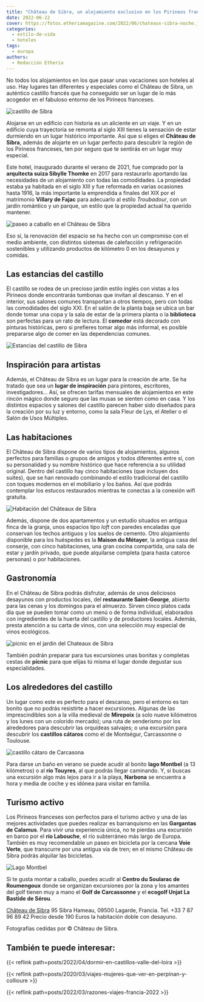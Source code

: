 ```yaml
---
title: "Château de Sibra, un alojamiento exclusivo en los Pirineos franceses"
date: 2022-06-22
cover: https://fotos.etheriamagazine.com/2022/06/chateaux-sibra-noche.jpg
categories: 
  - estilo-de-vida
  - hoteles
tags: 
  - europa
authors: 
  - Redacción Etheria
---
```


No todos los alojamientos en los que pasar unas vacaciones son hoteles al uso. Hay lugares tan diferentes y especiales como el Château de Sibra, un auténtico castillo francés que ha conseguido ser un lugar de lo más acogedor en el fabuloso entorno de los Pirineos franceses.

![castillo de Sibra](https://fotos.etheriamagazine.com/2022/06/chateaux-sibra-noche.jpg "Château de Sibra al anochecer.")

Alojarse en un edificio con historia es un aliciente en un viaje. Y en un edificio cuya 
trayectoria se remonta al siglo XIII tienes la sensación de estar durmiendo en un lugar 
histórico importante. Así que si eliges el **Château de Sibra**, además de alojarte en 
un lugar perfecto para descubrir la región de los Pirineos franceses, ten por seguro que 
te sentirás en un lugar muy especial. 

Este hotel, inaugurado durante el verano de 2021, fue comprado por la **arquitecta suiza 
Sibylle Thomke** en 2017 para restaurarlo aportando las necesidades de un alojamiento 
con todas las comodidades. La propiedad estaba ya habitada en el siglo XIII y fue 
reformada en varias ocasiones hasta 1916, la más importante la emprendida a finales del 
XIX por el matrimonio **Villary de Fajac** para adecuarlo al estilo _Troubadour_, con un 
jardín romántico y un parque, un estilo que la propiedad actual ha querido mantener. 

![paseo a caballo en el Château de Sibra](https://fotos.etheriamagazine.com/2022/06/chateau-sibra-jardin.jpg "Jardines del Castillo de Sibra.")

Eso sí, la renovación del espacio se ha hecho con un compromiso con el medio ambiente, 
con distintos sistemas de calefacción y refrigeración sostenibles y utilizando productos 
de kilómetro 0 en los desayunos y comidas. 

## Las estancias del castillo

El castillo se rodea de un precioso jardín estilo inglés con vistas a los Pirineos donde 
encontrarás tumbonas que invitan al descanso. Y en el interior, sus salones comunes 
transportan a otros tiempos, pero con todas las comodidades del siglo XXI. En el salón 
de la planta baja se ubica un bar donde tomar una copa y la sala de estar de la primera 
planta o la **biblioteca** son perfectas para un rato de lectura. El **comedor** está 
decorado con pinturas históricas, pero si prefieres tomar algo más informal, es posible 
prepararse algo de comer en las dependencias comunes. 

![Estancias del castillo de Sibra](https://fotos.etheriamagazine.com/2022/06/chateau-sibra-contraste.jpg "Contraste en la decoración entre uno de los salones y el baño de la habitación Sala de Armas.")

## Inspiración para artistas

Además, el Château de Sibra es un lugar para la creación de arte. Se ha tratado que sea 
un **lugar de inspiración** para pintores, escritores, investigadores… Así, se ofrecen 
tarifas mensuales de alojamientos en este rincón mágico donde seguro que las musas se 
sienten como en casa. Y los distintos espacios y salones del castillo parecen haber sido 
diseñados para la creación por su luz y entorno, como la sala Fleur de Lys, el Atelier o 
el Salón de Usos Múltiples. 

## Las habitaciones

El Château de Sibra dispone de varios tipos de alojamientos, algunos perfectos para 
familias o grupos de amigos y todos diferentes entre sí, con su personalidad y su nombre 
histórico que hace referencia a su utilidad original. Dentro del castillo hay cinco 
habitaciones (que incluyen dos suites), que se han renovado combinando el estilo 
tradicional del castillo con toques modernos en el mobiliario y los baños. Así que 
podrás contemplar los estucos restaurados mientras te conectas a la conexión wifi 
gratuita. 

![Habitación del Châteaux de Sibra](https://fotos.etheriamagazine.com/2022/06/chateau-sibra-habitacion.jpg "Habitación del castillo.")

Además, dispone de dos apartamentos y un estudio situados en antigua finca de la granja, 
unos espacios tipo _loft_ con paredes encaladas que conservan los techos antiguos y los 
suelos de cemento. Otro alojamiento disponible para los huéspedes es la **Maison du 
Métayer**, la antigua casa del conserje, con cinco habitaciones, una gran cocina 
compartida, una sala de estar y jardín privado, que puede alquilarse completa (para 
hasta catorce personas) o por habitaciones. 

## Gastronomía

En el Château de Sibra podrás disfrutar, además de unos deliciosos desayunos con 
productos locales, del **restaurante Saint-George**, abierto para las cenas y los 
domingos para el almuerzo. Sirven cinco platos cada día que se pueden tomar como un menú 
o de forma individual, elaborados con ingredientes de la huerta del castillo y de 
productores locales. Además, presta atención a su carta de vinos, con una selección muy 
especial de vinos ecológicos. 

![picnic en el jardin del Chateaux de Sibra](https://fotos.etheriamagazine.com/2022/06/chateau-sibra-almuerzo.jpg "Almuerzo en el jardín.")

También podrán preparar para tus excursiones unas bonitas y completas cestas de 
**pícnic** para que elijas tú misma el lugar donde degustar sus especialidades. 

## Los alrededores del castillo

Un lugar como este es perfecto para el descanso, pero el entorno es tan bonito que no 
podrás resistirte a hacer excursiones. Algunas de las imprescindibles son a la villa 
medieval de **Mirepoix** (a solo nueve kilómetros y los lunes con un colorido mercado); 
una ruta de senderismo por los alrededores para descubrir las orquídeas salvajes; o una 
excursión para descubrir los **castillos cátaros** como el de Montségur, Carcassonne o 
Toulouse. 

![castillo cátaro de Carcasona](https://fotos.etheriamagazine.com/2022/06/casatillo-carcassonne.jpg "Castillo de Carcassonne.")

Para darse un baño en verano se puede acudir al bonito **lago Montbel** (a 13 
kilómetros) o al **río Touyres**, al que podrás llegar caminando. Y, si buscas una 
excursión algo más lejos para ir a la playa, **Narbona** se encuentra a hora y media de 
coche y es idónea para visitar en familia. 

## Turismo activo

Los Pirineos franceses son perfectos para el turismo activo y una de las mejores 
actividades que puedes realizar es barranquismo en las **Gargantas de Calamus**. Para 
vivir una experiencia única, no te pierdas una excursión en barco por el **río 
Labouche**, el río subterráneo más largo de Europa. También es muy recomendable un paseo 
en bicicleta por la cercana **Voie Verte**, que transcurre por una antigua vía de tren; 
en el mismo Château de Sibra podrás alquilar las bicicletas. 

![Lago Montbel](https://fotos.etheriamagazine.com/2022/06/lago-montbel.jpg "Lago Montbel. © Carolina Betancur")

Si te gusta montar a caballo, puedes acudir al **Centro du Soularac de Roumengoux** 
donde se organizan excursiones por la zona y los amantes del golf tienen muy a mano el 
**Golf de Carcassonne** y el **ecogolf Unjat La Bastide de Sérou**. 

[Château de Sibra](https://chateaudesibra.fr/) 95 Sibra Hameau, 09500 Lagarde, Francia. 
Tel. +33 7 87 96 89 42 Precio desde 190 Euros la habitación doble con desayuno. 

Fotografías cedidas por © Château de Sibra. 

## También te puede interesar:

{{< reflink path=posts/2022/04/dormir-en-castillos-valle-del-loira >}} 

{{< reflink path=posts/2020/03/viajes-mujeres-que-ver-en-perpinan-y-collioure >}} 

{{< reflink path=posts/2022/03/razones-viajes-francia-2022 >}}
